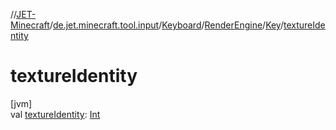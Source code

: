//[JET-Minecraft](../../../../../index.md)/[de.jet.minecraft.tool.input](../../../index.md)/[Keyboard](../../index.md)/[RenderEngine](../index.md)/[Key](index.md)/[textureIdentity](texture-identity.md)

# textureIdentity

[jvm]\
val [textureIdentity](texture-identity.md): [Int](https://kotlinlang.org/api/latest/jvm/stdlib/kotlin/-int/index.html)
